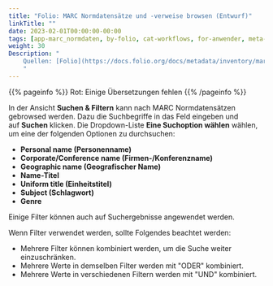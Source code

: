 ```yaml
---
title: "Folio: MARC Normdatensätze und -verweise browsen (Entwurf)"
linkTitle: ""
date: 2023-02-01T00:00:00-00:00
tags: [app-marc_normdaten, by-folio, cat-workflows, for-anwender, meta-entwurf]
weight: 30
Description: "
    Quellen: [Folio](https://docs.folio.org/docs/metadata/inventory/marcauthority/#browsing-authority-headings-and-references) & [GBV](https://info.gbv.de/pages/viewpage.action?pageId=854294547)
    "
---
```


{{% pageinfo %}}
Rot: Einige Übersetzungen fehlen
{{% /pageinfo %}}

In der Ansicht **Suchen & Filtern** kann nach MARC Normdatensätzen gebrowsed werden. Dazu die Suchbegriffe in das Feld eingeben und auf **Suchen** klicken. Die Dropdown-Liste **Eine Suchoption wählen** wählen, um eine der folgenden Optionen zu durchsuchen:

-   **Personal name (Personenname)**
-   **Corporate/Conference name (Firmen-/Konferenzname)**
-   **Geographic name (Geografischer Name)**
-   **Name-Titel**
-   **Uniform title (Einheitstitel)**
-   **Subject (Schlagwort)**
-   **Genre**

Einige Filter können auch auf Suchergebnisse angewendet werden.

Wenn Filter verwendet werden, sollte Folgendes beachtet werden:

-   Mehrere Filter können kombiniert werden, um die Suche weiter einzuschränken.
-   Mehrere Werte in demselben Filter werden mit "ODER" kombiniert.
-   Mehrere Werte in verschiedenen Filtern werden mit "UND" kombiniert.
